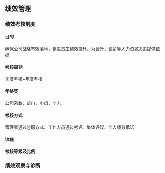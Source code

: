 ## 绩效管理



### 绩效考核制度

#### 目的

确保公司战略有效落地，促进员工绩效提升，为晋升、调薪等人力资源决策提供依据

#### 考核周期

季度考核+年度考核

#### 年终奖

公司系数、部门、小组、个人

#### 考核方式

管理者通过述职方式、工作人员通过考评、集体评议、个人绩效承诺

#### 流程







#### 考核等级及比例



### 绩效观察与诊断